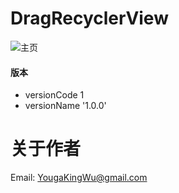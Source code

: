 # DragRecyclerView


![主页](https://github.com/YougaKing/SwipeRecyclerView/blob/master/haha.gif)



#### 版本
* versionCode 1
* versionName '1.0.0'

# 关于作者
Email: YougaKingWu@gmail.com
